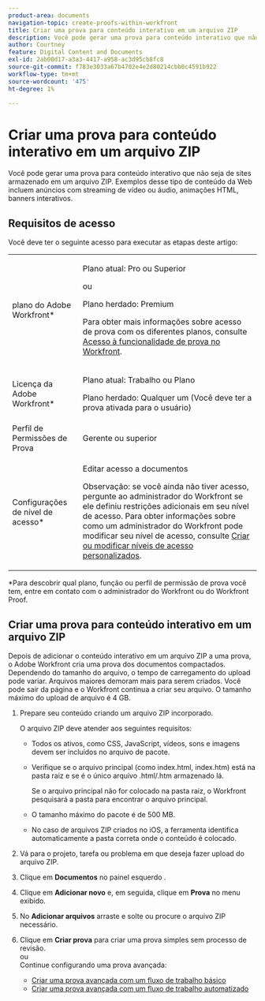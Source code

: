 ```yaml
---
product-area: documents
navigation-topic: create-proofs-within-workfront
title: Criar uma prova para conteúdo interativo em um arquivo ZIP
description: Você pode gerar uma prova para conteúdo interativo que não seja de sites armazenado em um arquivo ZIP. Exemplos desse tipo de conteúdo da Web incluem anúncios com streaming de vídeo ou áudio, animações HTML, banners interativos.
author: Courtney
feature: Digital Content and Documents
exl-id: 2ab00d17-a3a3-4417-a958-ac3d95cb8fc8
source-git-commit: f783e3033a67b4702e4e2d80214cbb0c4591b922
workflow-type: tm+mt
source-wordcount: '475'
ht-degree: 1%

---
```


# Criar uma prova para conteúdo interativo em um arquivo ZIP

Você pode gerar uma prova para conteúdo interativo que não seja de sites armazenado em um arquivo ZIP. Exemplos desse tipo de conteúdo da Web incluem anúncios com streaming de vídeo ou áudio, animações HTML, banners interativos.

## Requisitos de acesso

Você deve ter o seguinte acesso para executar as etapas deste artigo:

<table style="table-layout:auto"> 
 <col> 
 <col> 
 <tbody> 
  <tr> 
   <td role="rowheader">plano do Adobe Workfront*</td> 
   <td> <p>Plano atual: Pro ou Superior</p> <p>ou</p> <p>Plano herdado: Premium</p> <p>Para obter mais informações sobre acesso de prova com os diferentes planos, consulte <a href="/help/quicksilver/administration-and-setup/manage-workfront/configure-proofing/access-to-proofing-functionality.md" class="MCXref xref">Acesso à funcionalidade de prova no Workfront</a>.</p> </td> 
  </tr> 
  <tr> 
   <td role="rowheader">Licença da Adobe Workfront*</td> 
   <td> <p>Plano atual: Trabalho ou Plano</p> <p>Plano herdado: Qualquer um (Você deve ter a prova ativada para o usuário)</p> </td> 
  </tr> 
  <tr> 
   <td role="rowheader">Perfil de Permissões de Prova </td> 
   <td>Gerente ou superior</td> 
  </tr> 
  <tr> 
   <td role="rowheader">Configurações de nível de acesso*</td> 
   <td> <p>Editar acesso a documentos</p> <p>Observação: se você ainda não tiver acesso, pergunte ao administrador do Workfront se ele definiu restrições adicionais em seu nível de acesso. Para obter informações sobre como um administrador do Workfront pode modificar seu nível de acesso, consulte <a href="../../../administration-and-setup/add-users/configure-and-grant-access/create-modify-access-levels.md" class="MCXref xref">Criar ou modificar níveis de acesso personalizados</a>.</p> </td> 
  </tr> 
 </tbody> 
</table>

&#42;Para descobrir qual plano, função ou perfil de permissão de prova você tem, entre em contato com o administrador do Workfront ou do Workfront Proof.

## Criar uma prova para conteúdo interativo em um arquivo ZIP

Depois de adicionar o conteúdo interativo em um arquivo ZIP a uma prova, o Adobe Workfront cria uma prova dos documentos compactados. Dependendo do tamanho do arquivo, o tempo de carregamento do upload pode variar. Arquivos maiores demoram mais para serem criados. Você pode sair da página e o Workfront continua a criar seu arquivo. O tamanho máximo do upload de arquivo é 4 GB. 

1. Prepare seu conteúdo criando um arquivo ZIP incorporado.

   O arquivo ZIP deve atender aos seguintes requisitos:

   * Todos os ativos, como CSS, JavaScript, vídeos, sons e imagens devem ser incluídos no arquivo de pacote.
   * Verifique se o arquivo principal (como index.html, index.htm) está na pasta raiz e se é o único arquivo .html/.htm armazenado lá.

     Se o arquivo principal não for colocado na pasta raiz, o Workfront pesquisará a pasta para encontrar o arquivo principal.

   * O tamanho máximo do pacote é de 500 MB.
   * No caso de arquivos ZIP criados no iOS, a ferramenta identifica automaticamente a pasta correta onde o conteúdo é colocado.

1. Vá para o projeto, tarefa ou problema em que deseja fazer upload do arquivo ZIP.
1. Clique em **Documentos** no painel esquerdo .
1. Clique em **Adicionar novo** e, em seguida, clique em **Prova** no menu exibido.
1. No **Adicionar arquivos** arraste e solte ou procure o arquivo ZIP necessário.
1. Clique em **Criar prova** para criar uma prova simples sem processo de revisão.\
   ou\
   Continue configurando uma prova avançada:

   * [Criar uma prova avançada com um fluxo de trabalho básico](../../../review-and-approve-work/proofing/creating-proofs-within-workfront/configure-basic-proof-workflow.md)
   * [Criar uma prova avançada com um fluxo de trabalho automatizado](../../../review-and-approve-work/proofing/creating-proofs-within-workfront/create-automated-proof-workflow.md)
